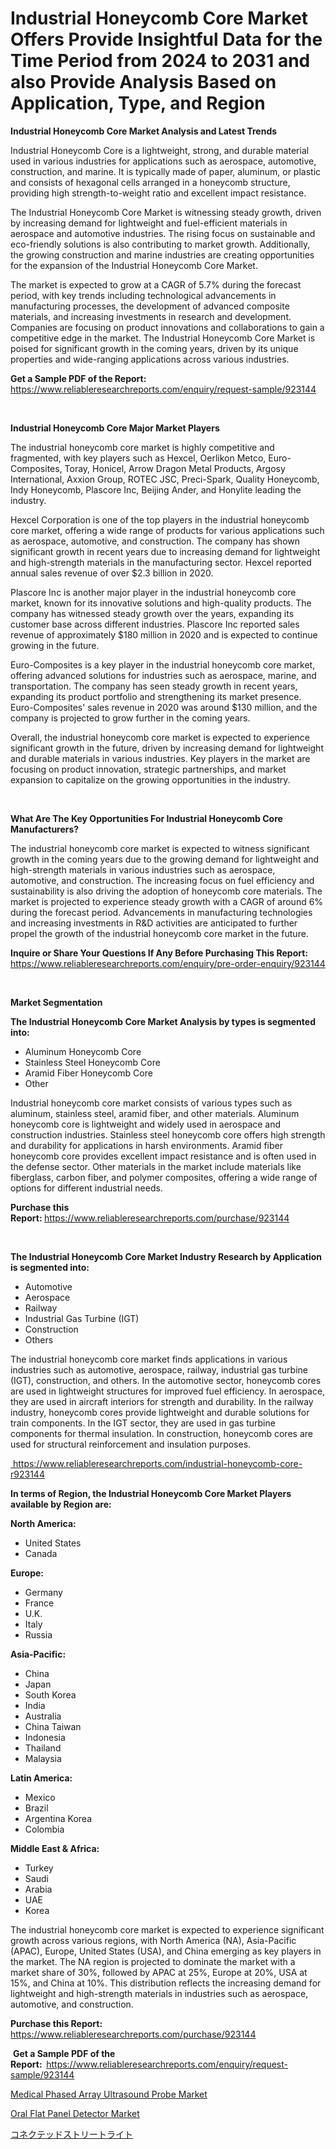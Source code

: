 <p><h1>Industrial Honeycomb Core Market Offers Provide Insightful Data for the Time Period from 2024 to 2031 and also Provide Analysis Based on Application, Type, and Region</h1></p><p><strong>Industrial Honeycomb Core Market Analysis and Latest Trends</strong></p>
<p><p>Industrial Honeycomb Core is a lightweight, strong, and durable material used in various industries for applications such as aerospace, automotive, construction, and marine. It is typically made of paper, aluminum, or plastic and consists of hexagonal cells arranged in a honeycomb structure, providing high strength-to-weight ratio and excellent impact resistance.</p><p>The Industrial Honeycomb Core Market is witnessing steady growth, driven by increasing demand for lightweight and fuel-efficient materials in aerospace and automotive industries. The rising focus on sustainable and eco-friendly solutions is also contributing to market growth. Additionally, the growing construction and marine industries are creating opportunities for the expansion of the Industrial Honeycomb Core Market.</p><p>The market is expected to grow at a CAGR of 5.7% during the forecast period, with key trends including technological advancements in manufacturing processes, the development of advanced composite materials, and increasing investments in research and development. Companies are focusing on product innovations and collaborations to gain a competitive edge in the market. The Industrial Honeycomb Core Market is poised for significant growth in the coming years, driven by its unique properties and wide-ranging applications across various industries.</p></p>
<p><strong>Get a Sample PDF of the Report:&nbsp;</strong> <a href="https://www.reliableresearchreports.com/enquiry/request-sample/923144">https://www.reliableresearchreports.com/enquiry/request-sample/923144</a></p>
<p>&nbsp;</p>
<p><strong>Industrial Honeycomb Core Major Market Players</strong></p>
<p><p>The industrial honeycomb core market is highly competitive and fragmented, with key players such as Hexcel, Oerlikon Metco, Euro-Composites, Toray, Honicel, Arrow Dragon Metal Products, Argosy International, Axxion Group, ROTEC JSC, Preci-Spark, Quality Honeycomb, Indy Honeycomb, Plascore Inc, Beijing Ander, and Honylite leading the industry.</p><p>Hexcel Corporation is one of the top players in the industrial honeycomb core market, offering a wide range of products for various applications such as aerospace, automotive, and construction. The company has shown significant growth in recent years due to increasing demand for lightweight and high-strength materials in the manufacturing sector. Hexcel reported annual sales revenue of over $2.3 billion in 2020.</p><p>Plascore Inc is another major player in the industrial honeycomb core market, known for its innovative solutions and high-quality products. The company has witnessed steady growth over the years, expanding its customer base across different industries. Plascore Inc reported sales revenue of approximately $180 million in 2020 and is expected to continue growing in the future.</p><p>Euro-Composites is a key player in the industrial honeycomb core market, offering advanced solutions for industries such as aerospace, marine, and transportation. The company has seen steady growth in recent years, expanding its product portfolio and strengthening its market presence. Euro-Composites' sales revenue in 2020 was around $130 million, and the company is projected to grow further in the coming years.</p><p>Overall, the industrial honeycomb core market is expected to experience significant growth in the future, driven by increasing demand for lightweight and durable materials in various industries. Key players in the market are focusing on product innovation, strategic partnerships, and market expansion to capitalize on the growing opportunities in the industry.</p></p>
<p>&nbsp;</p>
<p><strong>What Are The Key Opportunities For Industrial Honeycomb Core Manufacturers?</strong></p>
<p><p>The industrial honeycomb core market is expected to witness significant growth in the coming years due to the growing demand for lightweight and high-strength materials in various industries such as aerospace, automotive, and construction. The increasing focus on fuel efficiency and sustainability is also driving the adoption of honeycomb core materials. The market is projected to experience steady growth with a CAGR of around 6% during the forecast period. Advancements in manufacturing technologies and increasing investments in R&D activities are anticipated to further propel the growth of the industrial honeycomb core market in the future.</p></p>
<p><strong>Inquire or Share Your Questions If Any Before Purchasing This Report:</strong> <a href="https://www.reliableresearchreports.com/enquiry/pre-order-enquiry/923144">https://www.reliableresearchreports.com/enquiry/pre-order-enquiry/923144</a></p>
<p>&nbsp;</p>
<p><strong>Market Segmentation</strong></p>
<p><strong>The Industrial Honeycomb Core Market Analysis by types is segmented into:</strong></p>
<p><ul><li>Aluminum Honeycomb Core</li><li>Stainless Steel Honeycomb Core</li><li>Aramid Fiber Honeycomb Core</li><li>Other</li></ul></p>
<p><p>Industrial honeycomb core market consists of various types such as aluminum, stainless steel, aramid fiber, and other materials. Aluminum honeycomb core is lightweight and widely used in aerospace and construction industries. Stainless steel honeycomb core offers high strength and durability for applications in harsh environments. Aramid fiber honeycomb core provides excellent impact resistance and is often used in the defense sector. Other materials in the market include materials like fiberglass, carbon fiber, and polymer composites, offering a wide range of options for different industrial needs.</p></p>
<p><strong>Purchase this Report:&nbsp;</strong><a href="https://www.reliableresearchreports.com/purchase/923144">https://www.reliableresearchreports.com/purchase/923144</a></p>
<p>&nbsp;</p>
<p><strong>The Industrial Honeycomb Core Market Industry Research by Application is segmented into:</strong></p>
<p><ul><li>Automotive</li><li>Aerospace</li><li>Railway</li><li>Industrial Gas Turbine (IGT)</li><li>Construction</li><li>Others</li></ul></p>
<p><p>The industrial honeycomb core market finds applications in various industries such as automotive, aerospace, railway, industrial gas turbine (IGT), construction, and others. In the automotive sector, honeycomb cores are used in lightweight structures for improved fuel efficiency. In aerospace, they are used in aircraft interiors for strength and durability. In the railway industry, honeycomb cores provide lightweight and durable solutions for train components. In the IGT sector, they are used in gas turbine components for thermal insulation. In construction, honeycomb cores are used for structural reinforcement and insulation purposes.</p></p>
<p><a href="https://www.reliableresearchreports.com/industrial-honeycomb-core-r923144">&nbsp;https://www.reliableresearchreports.com/industrial-honeycomb-core-r923144</a></p>
<p><strong>In terms of Region, the Industrial Honeycomb Core Market Players available by Region are:</strong></p>
<p>
    <p> <strong> North America: </strong>
        <ul>
            <li>United States</li>
            <li>Canada</li>
        </ul>
        </p> 
    <p> <strong> Europe: </strong>
        <ul>
            <li>Germany</li>
            <li>France</li>
            <li>U.K.</li>
            <li>Italy</li>
            <li>Russia</li>
        </ul>
        </p> 
    <p> <strong> Asia-Pacific: </strong>
        <ul>
            <li>China</li>
            <li>Japan</li>
            <li>South Korea</li>
            <li>India</li>
            <li>Australia</li>
            <li>China Taiwan</li>
            <li>Indonesia</li>
            <li>Thailand</li>
            <li>Malaysia</li>
        </ul>
        </p> 
    <p> <strong> Latin America: </strong>
        <ul>
            <li>Mexico</li>
            <li>Brazil</li>
            <li>Argentina Korea</li>
            <li>Colombia</li>
        </ul>
        </p> 
    <p> <strong> Middle East & Africa: </strong>
        <ul>
            <li>Turkey</li>
            <li>Saudi</li>
            <li>Arabia</li>
            <li>UAE</li>
            <li>Korea</li>
        </ul>
    </p>
    </p>
<p><p>The industrial honeycomb core market is expected to experience significant growth across various regions, with North America (NA), Asia-Pacific (APAC), Europe, United States (USA), and China emerging as key players in the market. The NA region is projected to dominate the market with a market share of 30%, followed by APAC at 25%, Europe at 20%, USA at 15%, and China at 10%. This distribution reflects the increasing demand for lightweight and high-strength materials in industries such as aerospace, automotive, and construction.</p></p>
<p><strong>Purchase this Report: </strong><a href="https://www.reliableresearchreports.com/purchase/923144">https://www.reliableresearchreports.com/purchase/923144</a></p>
<p>&nbsp;<strong>Get a Sample PDF of the Report:&nbsp;&nbsp;</strong><a href="https://www.reliableresearchreports.com/enquiry/request-sample/923144">https://www.reliableresearchreports.com/enquiry/request-sample/923144</a></p>
<p><strong></strong></p>
<p><p><a href="https://github.com/ernidarwin455/Market-Research-Report-List-1/blob/main/medical-phased-array-ultrasound-probe-market.md">Medical Phased Array Ultrasound Probe Market</a></p><p><a href="https://github.com/sajonf007/Market-Research-Report-List-1/blob/main/oral-flat-panel-detector-market.md">Oral Flat Panel Detector Market</a></p><p><a href="https://github.com/DanykaKilback/Market-Research-Report-List-1/blob/main/7048140175445.md">コネクテッドストリートライト</a></p></p>